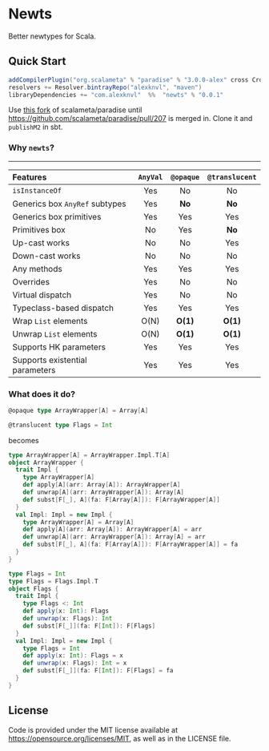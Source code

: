 # Newts

Better newtypes for Scala.

## Quick Start
```scala
addCompilerPlugin("org.scalameta" % "paradise" % "3.0.0-alex" cross CrossVersion.full)
resolvers += Resolver.bintrayRepo("alexknvl", "maven")
libraryDependencies += "com.alexknvl"  %%  "newts" % "0.0.1"
```

Use [this fork](https://github.com/alexknvl/paradise/commit/29ac9f6a5aa7e7b0d7784cb028a7bb0456ae2d97) of scalameta/paradise until https://github.com/scalameta/paradise/pull/207 is merged in. Clone it and `publishM2` in sbt.

### Why `newts`?

--------------------------------------------------
| Features | `AnyVal` | `@opaque` | `@translucent` |
|:---------|:--------:|:---------:|:--------------:|
| `isInstanceOf` | Yes | No | No |
| Generics box `AnyRef` subtypes | Yes | **No** | **No** |
| Generics box primitives | Yes | Yes | Yes |
| Primitives box | No | Yes | **No** |
| Up-cast works | No | No | Yes |
| Down-cast works | No | No | No |
| Any methods | Yes | Yes | Yes |
| Overrides | Yes | No | No |
| Virtual dispatch | Yes | No | No |
| Typeclass-based dispatch | Yes | Yes | Yes |
| Wrap `List` elements | O(N) | **O(1)** | **O(1)** |
| Unwrap `List` elements | O(N) | **O(1)** | **O(1)** |
| Supports HK parameters | Yes | Yes | Yes |
| Supports existential parameters | Yes | Yes | Yes |

### What does it do?

```scala
@opaque type ArrayWrapper[A] = Array[A]

@translucent type Flags = Int
```
becomes
```scala
type ArrayWrapper[A] = ArrayWrapper.Impl.T[A]
object ArrayWrapper {
  trait Impl {
    type ArrayWrapper[A]
    def apply[A](arr: Array[A]): ArrayWrapper[A]
    def unwrap[A](arr: ArrayWrapper[A]): Array[A]
    def subst[F[_], A](fa: F[Array[A]]): F[ArrayWrapper[A]]
  }
  val Impl: Impl = new Impl {
    type ArrayWrapper[A] = Array[A]
    def apply[A](arr: Array[A]): ArrayWrapper[A] = arr
    def unwrap[A](arr: ArrayWrapper[A]): Array[A] = arr
    def subst[F[_], A](fa: F[Array[A]]): F[ArrayWrapper[A]] = fa
  }
}

type Flags = Int
type Flags = Flags.Impl.T
object Flags {
  trait Impl {
    type Flags <: Int
    def apply(x: Int): Flags
    def unwrap(x: Flags): Int
    def subst[F[_]](fa: F[Int]): F[Flags]
  }
  val Impl: Impl = new Impl {
    type Flags = Int
    def apply(x: Int): Flags = x
    def unwrap(x: Flags): Int = x
    def subst[F[_]](fa: F[Int]): F[Flags] = fa
  }
}
```

## License
Code is provided under the MIT license available at https://opensource.org/licenses/MIT,
as well as in the LICENSE file.

